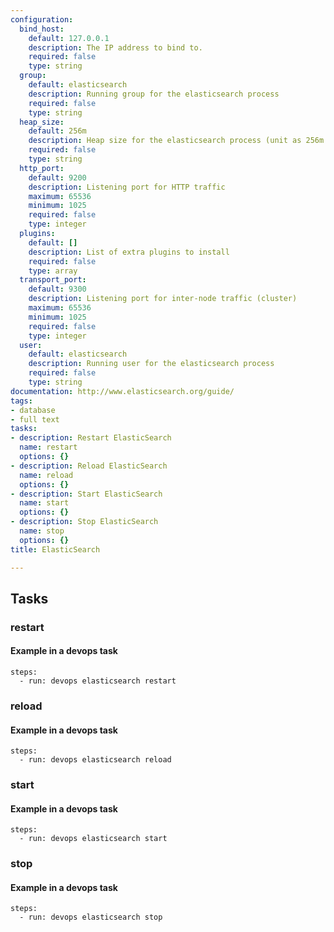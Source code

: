 ```yaml
---
configuration:
  bind_host:
    default: 127.0.0.1
    description: The IP address to bind to.
    required: false
    type: string
  group:
    default: elasticsearch
    description: Running group for the elasticsearch process
    required: false
    type: string
  heap_size:
    default: 256m
    description: Heap size for the elasticsearch process (unit as 256m 1g)
    required: false
    type: string
  http_port:
    default: 9200
    description: Listening port for HTTP traffic
    maximum: 65536
    minimum: 1025
    required: false
    type: integer
  plugins:
    default: []
    description: List of extra plugins to install
    required: false
    type: array
  transport_port:
    default: 9300
    description: Listening port for inter-node traffic (cluster)
    maximum: 65536
    minimum: 1025
    required: false
    type: integer
  user:
    default: elasticsearch
    description: Running user for the elasticsearch process
    required: false
    type: string
documentation: http://www.elasticsearch.org/guide/
tags:
- database
- full text
tasks:
- description: Restart ElasticSearch
  name: restart
  options: {}
- description: Reload ElasticSearch
  name: reload
  options: {}
- description: Start ElasticSearch
  name: start
  options: {}
- description: Stop ElasticSearch
  name: stop
  options: {}
title: ElasticSearch

---
```


## Tasks
### restart

#### Example in a devops task

    steps:
      - run: devops elasticsearch restart

### reload

#### Example in a devops task

    steps:
      - run: devops elasticsearch reload

### start

#### Example in a devops task

    steps:
      - run: devops elasticsearch start

### stop

#### Example in a devops task

    steps:
      - run: devops elasticsearch stop
